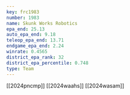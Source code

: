 ```yaml
---
key: frc1983
number: 1983
name: Skunk Works Robotics
epa_end: 25.13
auto_epa_end: 9.18
teleop_epa_end: 13.71
endgame_epa_end: 2.24
winrate: 0.4565
district_epa_rank: 32
district_epa_percentile: 0.748
type: Team
---
```

[[2024pncmp]]
[[2024waahs]]
[[2024wasam]]
